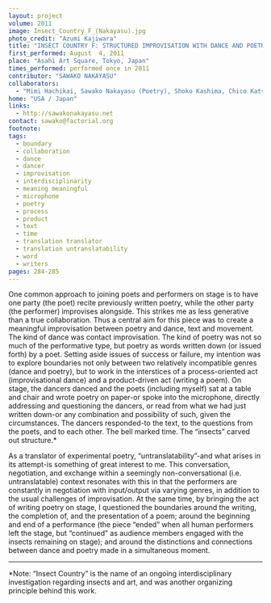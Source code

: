 ```yaml
---
layout: project
volume: 2011
image: Insect_Country_F_(Nakayasu).jpg
photo_credit: "Azumi Kajiwara"
title: "INSECT COUNTRY F: STRUCTURED IMPROVISATION WITH DANCE AND POETRY"
first_performed: August  4, 2011
place: "Asahi Art Square, Tokyo, Japan"
times_performed: performed once in 2011
contributor: "SAWAKO NAKAYASU"
collaborators: 
  - "Mimi Hachikai, Sawako Nakayasu (Poetry), Shoko Kashima, Chico Katsube, Hirokazu Kouchi (Dance), Yoko Ishiguro, \u0026 others (Insects)"
home: "USA / Japan"
links: 
  - http://sawakonakayasu.net
contact: sawako@factorial.org
footnote: 
tags: 
  - boundary
  - collaboration
  - dance
  - dancer
  - improvisation
  - interdisciplinarity
  - meaning meaningful
  - microphone
  - poetry
  - process
  - product
  - text
  - time
  - translation translator
  - translation untranslatability
  - word
  - writers
pages: 284-285
---
```


One common approach to joining poets and performers on stage is to have one party (the poet) recite previously written poetry, while the other party (the performer) improvises alongside. This strikes me as less generative than a true collaboration. Thus a central aim for this piece was to create a meaningful improvisation between poetry and dance, text and movement. The kind of dance was contact improvisation. The kind of poetry was not so much of the performative type, but poetry as words written down (or issued forth) by a poet. Setting aside issues of success or failure, my intention was to explore boundaries not only between two relatively incompatible genres (dance and poetry), but to work in the interstices of a process-oriented act (improvisational dance) and a product-driven act (writing a poem). On stage, the dancers danced and the poets (including myself) sat at a table and chair and wrote poetry on paper-or spoke into the microphone, directly addressing and questioning the dancers, or read from what we had just written down-or any combination and possibility of such, given the circumstances. The dancers responded-to the text, to the questions from the poets, and to each other. The bell marked time. The “insects” carved out structure.*

As a translator of experimental poetry, “untranslatability”-and what arises in its attempt-is something of great interest to me. This conversation, negotiation, and exchange within a seemingly non-conversational (i.e. untranslatable) context resonates with this in that the performers are constantly in negotiation with input/output via varying genres, in addition to the usual challenges of improvisation. At the same time, by bringing the act of writing poetry on stage, I questioned the boundaries around the writing, the completion of, and the presentation of a poem; around the beginning and end of a performance (the piece “ended” when all human performers left the stage, but “continued” as audience members engaged with the insects remaining on stage); and around the distinctions and connections between dance and poetry made in a simultaneous moment. 

___________

*Note: “Insect Country” is the name of an ongoing interdisciplinary investigation regarding insects and art, and was another organizing principle behind this work. 
